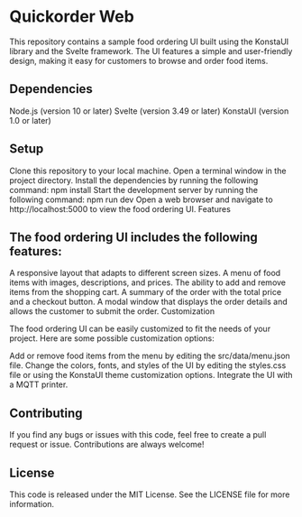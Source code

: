 # Quickorder Web

This repository contains a sample food ordering UI built using the KonstaUI library and the Svelte framework. The UI features a simple and user-friendly design, making it easy for customers to browse and order food items.

## Dependencies

Node.js (version 10 or later)
Svelte (version 3.49 or later)
KonstaUI (version 1.0 or later)

## Setup

Clone this repository to your local machine.
Open a terminal window in the project directory.
Install the dependencies by running the following command: npm install
Start the development server by running the following command: npm run dev
Open a web browser and navigate to http://localhost:5000 to view the food ordering UI.
Features

## The food ordering UI includes the following features:

A responsive layout that adapts to different screen sizes.
A menu of food items with images, descriptions, and prices.
The ability to add and remove items from the shopping cart.
A summary of the order with the total price and a checkout button.
A modal window that displays the order details and allows the customer to submit the order.
Customization

The food ordering UI can be easily customized to fit the needs of your project. Here are some possible customization options:

Add or remove food items from the menu by editing the src/data/menu.json file.
Change the colors, fonts, and styles of the UI by editing the styles.css file or using the KonstaUI theme customization options.
Integrate the UI with a MQTT printer.

## Contributing

If you find any bugs or issues with this code, feel free to create a pull request or issue. Contributions are always welcome!

## License

This code is released under the MIT License. See the LICENSE file for more information.
